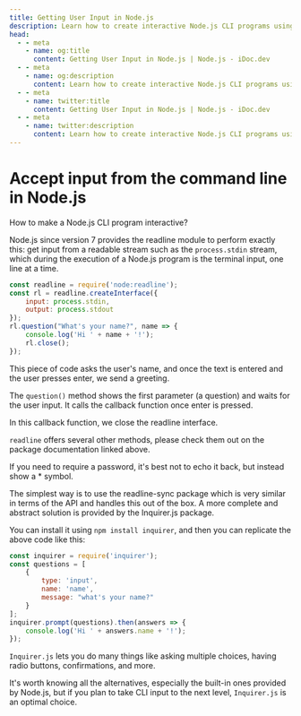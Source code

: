 ```yaml
---
title: Getting User Input in Node.js
description: Learn how to create interactive Node.js CLI programs using the readline module and Inquirer.js package.
head:
  - - meta
    - name: og:title
      content: Getting User Input in Node.js | Node.js - iDoc.dev
  - - meta
    - name: og:description
      content: Learn how to create interactive Node.js CLI programs using the readline module and Inquirer.js package.
  - - meta
    - name: twitter:title
      content: Getting User Input in Node.js | Node.js - iDoc.dev
  - - meta
    - name: twitter:description
      content: Learn how to create interactive Node.js CLI programs using the readline module and Inquirer.js package.
---
```



# Accept input from the command line in Node.js

How to make a Node.js CLI program interactive?

Node.js since version 7 provides the readline module to perform exactly this: get input from a readable stream such as the `process.stdin` stream, which during the execution of a Node.js program is the terminal input, one line at a time.

```javascript
const readline = require('node:readline');
const rl = readline.createInterface({
    input: process.stdin,
    output: process.stdout
});
rl.question("What's your name?", name => {
    console.log('Hi ' + name + '!');
    rl.close();
});
```

This piece of code asks the user's name, and once the text is entered and the user presses enter, we send a greeting.

The `question()` method shows the first parameter (a question) and waits for the user input. It calls the callback function once enter is pressed.

In this callback function, we close the readline interface.

`readline` offers several other methods, please check them out on the package documentation linked above.

If you need to require a password, it's best not to echo it back, but instead show a * symbol.

The simplest way is to use the readline-sync package which is very similar in terms of the API and handles this out of the box. A more complete and abstract solution is provided by the Inquirer.js package.

You can install it using `npm install inquirer`, and then you can replicate the above code like this:

```javascript
const inquirer = require('inquirer');
const questions = [
    {
        type: 'input',
        name: 'name',
        message: "what's your name?"
    }
];
inquirer.prompt(questions).then(answers => {
    console.log('Hi ' + answers.name + '!');
});
```

`Inquirer.js` lets you do many things like asking multiple choices, having radio buttons, confirmations, and more.

It's worth knowing all the alternatives, especially the built-in ones provided by Node.js, but if you plan to take CLI input to the next level, `Inquirer.js` is an optimal choice.